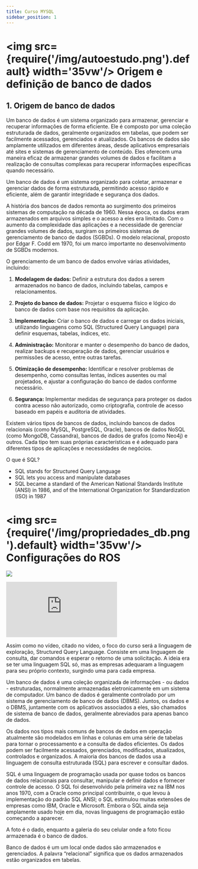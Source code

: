 ```yaml
---
title: Curso MYSQL
sidebar_position: 1
---
```


# <img src={require('/img/autoestudo.png').default} width='35vw'/> Origem e definição de banco de dados

## 1. Origem de banco de dados

Um banco de dados é um sistema organizado para armazenar, gerenciar e recuperar informações de forma eficiente. Ele é composto por uma coleção estruturada de dados, geralmente organizados em tabelas, que podem ser facilmente acessados, gerenciados e atualizados. Os bancos de dados são amplamente utilizados em diferentes áreas, desde aplicativos empresariais até sites e sistemas de gerenciamento de conteúdo. Eles oferecem uma maneira eficaz de armazenar grandes volumes de dados e facilitam a realização de consultas complexas para recuperar informações específicas quando necessário.


Um banco de dados é um sistema organizado para coletar, armazenar e gerenciar dados de forma estruturada, permitindo acesso rápido e eficiente, além de garantir integridade e segurança dos dados. 

A história dos bancos de dados remonta ao surgimento dos primeiros sistemas de computação na década de 1960. Nessa época, os dados eram armazenados em arquivos simples e o acesso a eles era limitado. Com o aumento da complexidade das aplicações e a necessidade de gerenciar grandes volumes de dados, surgiram os primeiros sistemas de gerenciamento de banco de dados (SGBDs). O modelo relacional, proposto por Edgar F. Codd em 1970, foi um marco importante no desenvolvimento de SGBDs modernos.

O gerenciamento de um banco de dados envolve várias atividades, incluindo:

1. **Modelagem de dados:** Definir a estrutura dos dados a serem armazenados no banco de dados, incluindo tabelas, campos e relacionamentos.

2. **Projeto do banco de dados:** Projetar o esquema físico e lógico do banco de dados com base nos requisitos da aplicação.

3. **Implementação:** Criar o banco de dados e carregar os dados iniciais, utilizando linguagens como SQL (Structured Query Language) para definir esquemas, tabelas, índices, etc.

4. **Administração:** Monitorar e manter o desempenho do banco de dados, realizar backups e recuperação de dados, gerenciar usuários e permissões de acesso, entre outras tarefas.

5. **Otimização de desempenho:** Identificar e resolver problemas de desempenho, como consultas lentas, índices ausentes ou mal projetados, e ajustar a configuração do banco de dados conforme necessário.

6. **Segurança:** Implementar medidas de segurança para proteger os dados contra acesso não autorizado, como criptografia, controle de acesso baseado em papéis e auditoria de atividades.

Existem vários tipos de bancos de dados, incluindo bancos de dados relacionais (como MySQL, PostgreSQL, Oracle), bancos de dados NoSQL (como MongoDB, Cassandra), bancos de dados de grafos (como Neo4j) e outros. Cada tipo tem suas próprias características e é adequado para diferentes tipos de aplicações e necessidades de negócios.

O que é SQL?
- SQL stands for Structured Query Language
- SQL lets you access and manipulate databases
- SQL became a standard of the American National Standards Institute (ANSI) in 1986, and of the International Organization for Standardization (ISO) in 1987

# <img src={require('/img/propriedades_db.png').default} width='35vw'/> Configurações do ROS

![](/img/ros2_overlay.webp)

<div style={{ textAlign: 'center' }}>
    <iframe 
        style={{
            display: 'block',
            margin: 'auto',
            width: '100%',
            height: '50vh',
        }}
        src="https://www.youtube.com/embed/Ofktsne-utM?si=tUN7rvlnIIgbyVtD"
        frameborder="0" 
        allowFullScreen>
    </iframe>
</div>


Assim como no vídeo, citado no vídeo, o foco do curso será a linguagem de  exploração, Structured Query Language. Consiste em uma linguagem de consulta, dar comandos e esperar o retorno de uma solicitação. A ideia era se ter uma linguagem SQL só, mas as empresas adequaram a linguagem para seu próprio contexto, surgindo uma para cada empresa.



Um banco de dados é uma coleção organizada de informações - ou dados - estruturadas, normalmente armazenadas eletronicamente em um sistema de computador. Um banco de dados é geralmente controlado por um sistema de gerenciamento de banco de dados (DBMS). Juntos, os dados e o DBMS, juntamente com os aplicativos associados a eles, são chamados de sistema de banco de dados, geralmente abreviados para apenas banco de dados.

Os dados nos tipos mais comuns de bancos de dados em operação atualmente são modelados em linhas e colunas em uma série de tabelas para tornar o processamento e a consulta de dados eficientes. Os dados podem ser facilmente acessados, gerenciados, modificados, atualizados, controlados e organizados. A maioria dos bancos de dados usa a linguagem de consulta estruturada (SQL) para escrever e consultar dados.


SQL é uma linguagem de programação usada por quase todos os bancos de dados relacionais para consultar, manipular e definir dados e fornecer controle de acesso. O SQL foi desenvolvido pela primeira vez na IBM nos anos 1970, com a Oracle como principal contribuinte, o que levou à implementação do padrão SQL ANSI; o SQL estimulou muitas extensões de empresas como IBM, Oracle e Microsoft. Embora o SQL ainda seja amplamente usado hoje em dia, novas linguagens de programação estão começando a aparecer.


A foto é o dado, enquanto a galeria do seu celular onde a foto ficou armazenada é o banco de dados.

Banco de dados é um um local onde dados são armazenados e gerenciados. A palavra “relacional” significa que os dados armazenados estão organizados em tabelas.